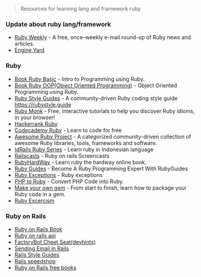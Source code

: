 >  Resources for learning lang and framework ruby

### Update about ruby lang/framework
-   [Ruby Weekly](https://rubyweekly.com/) - A free, once–weekly e-mail round-up of Ruby news and articles.
-   [Engine Yard](https://www.engineyard.com/blog/topic/ruby-on-rails)

### Ruby
-   [Book Ruby Basic](https://launchschool.com/books/ruby/read/introduction) - Intro to Programming using Ruby.
-   [Book Ruby OOP(Object Oriented Programming)](https://launchschool.com/books/oo_ruby/read/introduction) - Object Oriented Programming using Ruby.
-   [Ruby Style Guides](https://github.com/rubocop-hq/ruby-style-guide) - A community-driven Ruby coding style guide https://rubystyle.guide
-   [Ruby Monk](https://rubymonk.com/) - Free, interactive tutorials to help you discover Ruby idioms, in your browser!
-   [Hackerrank Ruby](https://www.hackerrank.com/domains/ruby)
-   [Codecademy Ruby](https://www.codecademy.com/learn/learn-ruby) - Learn to code for free
-   [Awesome Ruby Project](http://awesome-ruby.com/) - A categorized community-driven collection of awesome Ruby libraries, tools, frameworks and software.
-   [IdRails Ruby Series](http://www.idrails.com/series/belajar-ruby) - Learn ruby in Indonesian language
-   [Railscasts](http://railscasts.com/) - Ruby on rails Screencasts
-   [RubyHardWay](https://learnrubythehardway.org/book/) - Learn ruby the hardway online book.
-   [Ruby Guides](https://www.rubyguides.com/) - Become A Ruby Programming Expert With RubyGuides
-   [Ruby Exceptions](http://rubylearning.com/satishtalim/ruby_exceptions.html) - Ruby exceptions
-   [PHP to Ruby](https://phptoruby.com/) - Convert PHP Code into Ruby.
-   [Make your own gem](https://guides.rubygems.org/make-your-own-gem/) - From start to finish, learn how to package your Ruby code in a gem.
-   [Ruby Excercism](https://exercism.io/my/tracks/ruby)

### Ruby on Rails
-   [Ruby on Rails Book](https://www.railstutorial.org/book)
-   [Ruby on rails api](https://scotch.io/tutorials/build-a-restful-json-api-with-rails-5-part-one)
-   [FactoryBot Cheet Seat(devhints)](https://devhints.io/factory_bot)
-   [Sending Email in Rails](https://launchschool.com/blog/handling-emails-in-rails)
-   [Rails Style Guides](https://github.com/rubocop-hq/rails-style-guide)
-   [Rails speedshop](https://www.speedshop.co/blog/)
-   [Ruby on Rails free books](https://github.com/EbookFoundation/free-programming-books/blob/master/free-programming-books.md#ruby-on-rails)
